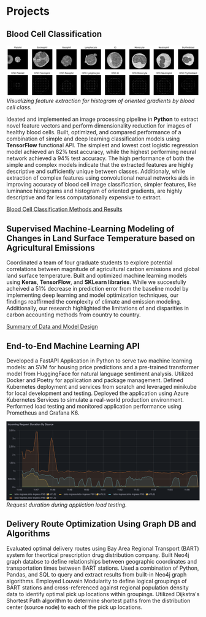 # Projects
## Blood Cell Classification
![Histogram of Oriented Gradient Feature Extraction By Class](/imgs/hog_example.png)
*Visualizing feature extraction for histogram of oriented gradients by blood cell class.*


Ideated and implemented an image processing pipeline in **Python** to extract novel feature vectors and perform dimensionality reduction for images of healthy blood cells. Built, optimized, and compared performance of a combination of simple and deep learning classification models using **TensorFlow** functional API. The simplest and lowest cost logistic regression model achieved an 82% test accuracy, while the highest performing neural network achieved a 94% test accuracy. The high performance of both the simple and complex models indicate that the extracted features are highly descriptive and sufficiently unique between classes. Additionaly, while extraction of complex features using convolutional nerual networks aids in improving accuracy of blood cell image classification, simpler features, like luminance histograms and histogram of oriented gradients, are highly descriptive and far less computationally expensive to extract. 

[Blood Cell Classification Methods and Results](blood_cell_classification.pdf)

## Supervised Machine-Learning Modeling of Changes in Land Surface Temperature based on Agricultural Emissions
Coordinated a team of four graduate students to explore potential correlations between magnitude of agricultural carbon emissions and global land surface temperature. Built and optimized machine learning models using **Keras**, **TensorFlow**, and **SKLearn libraries**. While we succesfully acheived a 51% decrease in prediction error from the baseline model by implementing deep learning and model optimization techniques, our findings reaffirmed the complexity of climate and emission modeling. Additionally, our research highlighted the limitations of and disparities in carbon accounting methods from country to country. 

[Summary of Data and Model Design](ag_emissions.pdf)

## End-to-End Machine Learning API
Developed a FastAPI Application in Python to serve two machine learning models: an SVM for housing price predictions and a pre-trained transformer model from HuggingFace for natural language sentiment analysis. Utilized Docker and Poetry for application and package management. Defined Kubernetes deployment and services from scratch and leveraged minikube for local development and testing. Deployed the application using Azure Kubernetes Services to simulate a real-world production environment. Performed load testing and monitored application performance using Prometheus and Grafana K6.  

![Incoming Request Duration During Load Testing](/imgs/request_dur_project.png)
*Request duration during appliction load testing.*

## Delivery Route Optimization Using Graph DB and Algorithms
Evaluated optimal delivery routes using Bay Area Regional Transport (BART) system for theortical prescription drug distribution company. Built Neo4j graph databse to define relationships between geographic coordinates and transportation times between BART stations. Used a combination of Python, Pandas, and SQL to query and extract results from built-in Neo4j graph algorithms. Employed Louvain Modularity to define logical groupings of BART stations and cross-referenced against regional population density data to identify optimal pick up locations within groupings. Utilized Dijkstra's Shortest Path algorithm to determine shortest paths from the distribution center (source node) to each of the pick up locations. 



